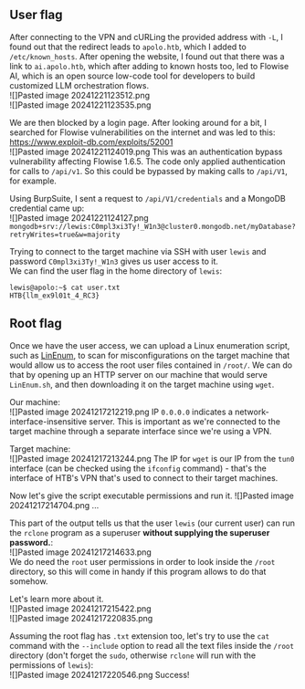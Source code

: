 ## User flag
After connecting to the VPN and cURLing the provided address with `-L`, I found out that the redirect leads to `apolo.htb`, which I added to `/etc/known_hosts`. After opening the website, I found out that there was a link to `ai.apolo.htb`, which after adding to known hosts too, led to Flowise AI, which is an open source low-code tool for developers to build customized LLM orchestration flows.  
![]Pasted image 20241221123512.png   
![]Pasted image 20241221123535.png   

 We are then blocked by a login page. After looking around for a bit, I searched for Flowise vulnerabilities on the internet and was led to this: https://www.exploit-db.com/exploits/52001  
![]Pasted image 20241221124019.png
This was an authentication bypass vulnerability affecting Flowise 1.6.5. The code only applied authentication for calls to  `/api/v1`. So this could be bypassed by making calls to `/api/V1`, for example. 

Using BurpSuite, I sent a request to `/api/V1/credentials` and a MongoDB credential came up:  
![]Pasted image 20241221124127.png   
`mongodb+srv://lewis:C0mpl3xi3Ty!_W1n3@cluster0.mongodb.net/myDatabase?retryWrites=true&w=majority` 

Trying to connect to the target machine via SSH with user `lewis` and password `C0mpl3xi3Ty!_W1n3` gives us user access to it.  
We can find the user flag in the home directory of `lewis`:
```
lewis@apolo:~$ cat user.txt 
HTB{llm_ex9l01t_4_RC3}
```

## Root flag
Once we have the user access, we can upload a Linux enumeration script, such as [LinEnum](https://github.com/rebootuser/LinEnum), to scan for misconfigurations on the target machine that would allow us to access the root user files contained in `/root/`. We can do that by opening up an HTTP server on our machine that would serve `LinEnum.sh`, and then downloading it on the target machine using `wget`.

Our machine:  
![]Pasted image 20241217212219.png
IP `0.0.0.0` indicates a network-interface-insensitive server. This is important as we're connected to the target machine through a separate interface since we're using a VPN.

Target machine:  
![]Pasted image 20241217213244.png
The IP for `wget` is our IP from the `tun0` interface (can be checked using the `ifconfig` command) - that's the interface of HTB's VPN that's used to connect to their target machines.

Now let's give the script executable permissions and run it. 
![]Pasted image 20241217214704.png
...

This part of the output tells us that the user `lewis` (our current user) can run the `rclone` program as a superuser **without supplying the superuser password.**:  
![]Pasted image 20241217214633.png  
We do need the `root` user permissions in order to look inside the `/root` directory, so this will come in handy if this program allows to do that somehow.

Let's learn more about it.  
![]Pasted image 20241217215422.png  
![]Pasted image 20241217220835.png

Assuming the root flag has `.txt` extension too, let's try to use the `cat` command with the `--include` option to read all the text files inside the `/root` directory (don't forget the `sudo`, otherwise `rclone` will run with the permissions of `lewis`):  
![]Pasted image 20241217220546.png
Success!
